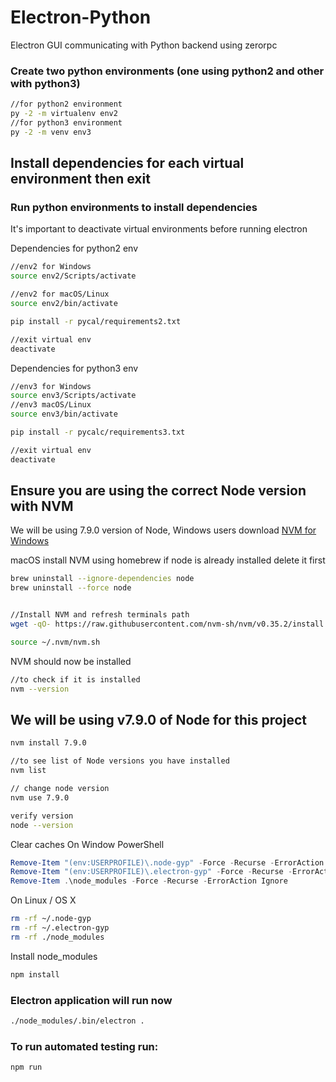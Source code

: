 # Electron-Python
Electron GUI communicating with Python backend using zerorpc

### Create two python environments (one using python2 and other with python3)
```bash
//for python2 environment
py -2 -m virtualenv env2
//for python3 environment
py -2 -m venv env3
```

## Install dependencies for each virtual environment then exit
### Run python environments to install dependencies
It's important to deactivate virtual environments before running electron

Dependencies for python2 env
```bash
//env2 for Windows
source env2/Scripts/activate

//env2 for macOS/Linux
source env2/bin/activate

pip install -r pycal/requirements2.txt

//exit virtual env
deactivate
```

Dependencies for python3 env
```bash
//env3 for Windows
source env3/Scripts/activate
//env3 macOS/Linux
source env3/bin/activate

pip install -r pycalc/requirements3.txt

//exit virtual env
deactivate
```

## Ensure you are using the correct Node version with NVM
We will be using 7.9.0 version of Node,
Windows users download [NVM for Windows](https://github.com/coreybutler/nvm-windows/releases)

macOS install NVM using homebrew
if node is already installed delete it first
```bash
brew uninstall --ignore-dependencies node 
brew uninstall --force node


//Install NVM and refresh terminals path
wget -qO- https://raw.githubusercontent.com/nvm-sh/nvm/v0.35.2/install.sh | bash

source ~/.nvm/nvm.sh
```

NVM should now be installed
```bash
//to check if it is installed
nvm --version
```

## We will be using v7.9.0 of Node for this project
```bash 
nvm install 7.9.0

//to see list of Node versions you have installed
nvm list

// change node version
nvm use 7.9.0

verify version
node --version
```

Clear caches
On Window PowerShell
```powershell
Remove-Item "(env:USERPROFILE)\.node-gyp" -Force -Recurse -ErrorAction Ignore
Remove-Item "(env:USERPROFILE)\.electron-gyp" -Force -Recurse -ErrorAction Ignore
Remove-Item .\node_modules -Force -Recurse -ErrorAction Ignore
```

On Linux / OS X
```bash
rm -rf ~/.node-gyp
rm -rf ~/.electron-gyp
rm -rf ./node_modules
```

Install node_modules
```bash
npm install
```

### Electron application will run now
```bash
./node_modules/.bin/electron .
```

### To run automated testing run:
```bash
npm run
```
